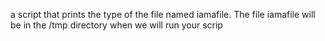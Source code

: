 a script that prints the type of the file named iamafile. The file iamafile will be in the /tmp directory when we will run your scrip
